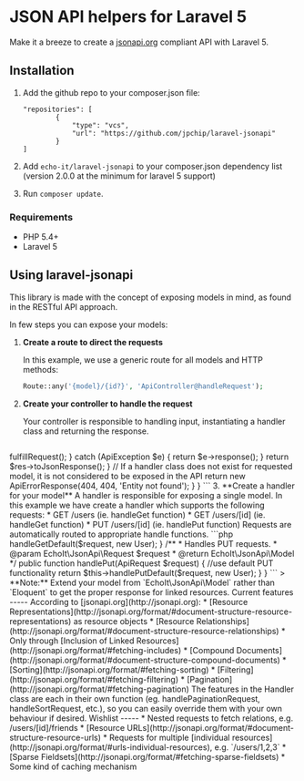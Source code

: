 JSON API helpers for Laravel 5
=====

Make it a breeze to create a [jsonapi.org](http://jsonapi.org/) compliant API with Laravel 5.

Installation
-----

1. Add the github repo to your composer.json file:

    ```
    "repositories": [
            {
                "type": "vcs",
                "url": "https://github.com/jpchip/laravel-jsonapi"
            }
    ]
    ```

2. Add `echo-it/laravel-jsonapi` to your composer.json dependency list (version 2.0.0 at the minimum for laravel 5 support)

3. Run `composer update`.

### Requirements

* PHP 5.4+
* Laravel 5


Using laravel-jsonapi
-----

This library is made with the concept of exposing models in mind, as found in the RESTful API approach.

In few steps you can expose your models:

1. **Create a route to direct the requests**

    In this example, we use a generic route for all models and HTTP methods:

    ```php
    Route::any('{model}/{id?}', 'ApiController@handleRequest');
    ```

2. **Create your controller to handle the request**

    Your controller is responsible to handling input, instantiating a handler class and returning the response.

    ```php
<?php namespace App\Http\Controllers;

use EchoIt\JsonApi\Request as ApiRequest;
use EchoIt\JsonApi\ErrorResponse as ApiErrorResponse;
use EchoIt\JsonApi\Exception as ApiException;
use Request;

class ApiController extends Controller
{
    public function handleRequest($modelName, $id = null)
    {
        /**
         * Create handler name from model name
         * @var string
         */
        $handlerClass = 'App\\Handlers\\' . ucfirst($modelName) . 'Handler';

        if (class_exists($handlerClass)) {
			$url = Request::url();
            $method = Request::method();
            $include = ($i = Request::input('include')) ? explode(',', $i) : $i;
			$sort = ($i = Request::input('sort')) ? explode(',', $i) : $i;
			$filter = ($i = Request::except('sort', 'include', 'page')) ? $i : [];
			$content = Request::getContent();
			
			$page = Request::input('page');
			$pageSize = null;
			$pageNumber = null;
			if($page) {
				if(is_array($page) && !empty($page['size']) && !empty($page['number'])) {
					$pageSize = $page['size'];
					$pageNumber = $page['number'];
				} else {
					 return new ApiErrorResponse(400, 400, 'Expected page[size] and page[number]');
				}
			}
            $request = new ApiRequest(Request::url(), $method, $id, $content, $include, $sort, $filter, $pageNumber, $pageSize);
            $handler = new $handlerClass($request);

            // A handler can throw EchoIt\JsonApi\Exception which must be gracefully handled to give proper response
            try {
                $res = $handler->fulfillRequest();
            } catch (ApiException $e) {
                return $e->response();
            }
			
            return $res->toJsonResponse();
        }

        // If a handler class does not exist for requested model, it is not considered to be exposed in the API
        return new ApiErrorResponse(404, 404, 'Entity not found');
    }
}
    ```

3. **Create a handler for your model**

    A handler is responsible for exposing a single model.

    In this example we have create a handler which supports the following requests:

    * GET /users (ie. handleGet function)
    * GET /users/[id] (ie. handleGet function)
    * PUT /users/[id] (ie. handlePut function)
    
    Requests are automatically routed to appropriate handle functions.

    ```php
<?php namespace App\Handlers;

use Symfony\Component\HttpFoundation\Response;
use App\Models\User;

use EchoIt\JsonApi\Exception as ApiException;
use EchoIt\JsonApi\Request as ApiRequest;
use EchoIt\JsonApi\Handler as ApiHandler;
use Request;

/**
 * Handles API requests for Users.
 */
class UsersHandler extends ApiHandler
{
	const ERROR_SCOPE = 1024;
	
	/*
	* List of relations that can be included in response.
	* (eg. 'friend' could be included with ?include=friend)
	*/
	protected static $exposedRelations = [];
	
	/**
	 * Handles GET requests. 
	 * @param EchoIt\JsonApi\Request $request
	 * @return EchoIt\JsonApi\Model
	 */
	public function handleGet(ApiRequest $request)
	{
		//use default GET functionality, which includes
		//handling of sorting and filtering. 
		return $this->handleGetDefault($request, new User);
	}
	
	/**
	 * Handles PUT requests. 
	 * @param EchoIt\JsonApi\Request $request
	 * @return EchoIt\JsonApi\Model
	 */
	public function handlePut(ApiRequest $request)
	{
		//use default PUT functionality
		return $this->handlePutDefault($request, new User);
	}
}
    ```

    > **Note:** Extend your model from `EchoIt\JsonApi\Model` rather than `Eloquent` to get the proper response for linked resources.

Current features
-----

According to [jsonapi.org](http://jsonapi.org):

* [Resource Representations](http://jsonapi.org/format/#document-structure-resource-representations) as resource objects
* [Resource Relationships](http://jsonapi.org/format/#document-structure-resource-relationships)
   * Only through [Inclusion of Linked Resources](http://jsonapi.org/format/#fetching-includes)
* [Compound Documents](http://jsonapi.org/format/#document-structure-compound-documents)
* [Sorting](http://jsonapi.org/format/#fetching-sorting)
* [Filtering](http://jsonapi.org/format/#fetching-filtering)
* [Pagination] (http://jsonapi.org/format/#fetching-pagination)

The features in the Handler class are each in their own function (eg. handlePaginationRequest, handleSortRequest, etc.), so you can easily override them with your own behaviour if desired. 
	

Wishlist
-----

* Nested requests to fetch relations, e.g. /users/[id]/friends
* [Resource URLs](http://jsonapi.org/format/#document-structure-resource-urls)
* Requests for multiple [individual resources](http://jsonapi.org/format/#urls-individual-resources), e.g. `/users/1,2,3`
* [Sparse Fieldsets](http://jsonapi.org/format/#fetching-sparse-fieldsets)

* Some kind of caching mechanism
